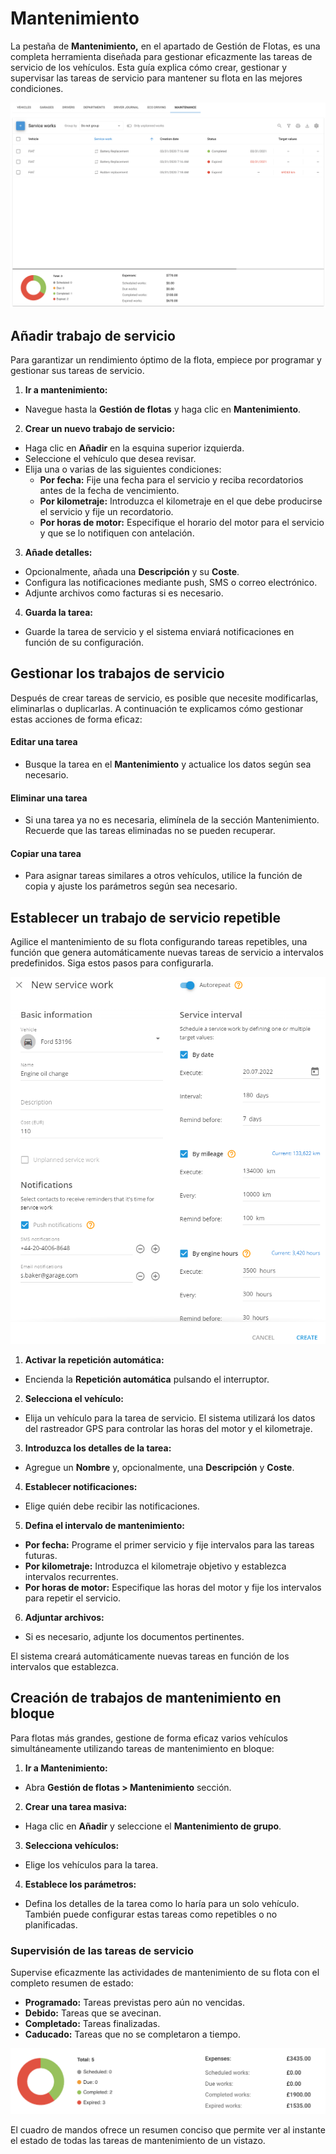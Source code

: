 # Mantenimiento

La pestaña de **Mantenimiento,** en el apartado de Gestión de Flotas, es una completa herramienta diseñada para gestionar eficazmente las tareas de servicio de los vehículos. Esta guía explica cómo crear, gestionar y supervisar las tareas de servicio para mantener su flota en las mejores condiciones.

![image-20240814-185130.png](../../gua-del-usuario/gestin-de-flotas/attachments/image-20240814-185130.png)

## Añadir trabajo de servicio

Para garantizar un rendimiento óptimo de la flota, empiece por programar y gestionar sus tareas de servicio.

1. **Ir a mantenimiento:**

* Navegue hasta la **Gestión de flotas** y haga clic en **Mantenimiento**.

2. **Crear un nuevo trabajo de servicio:**

* Haga clic en **Añadir** en la esquina superior izquierda.
* Seleccione el vehículo que desea revisar.
* Elija una o varias de las siguientes condiciones:
  * **Por fecha:** Fije una fecha para el servicio y reciba recordatorios antes de la fecha de vencimiento.
  * **Por kilometraje:** Introduzca el kilometraje en el que debe producirse el servicio y fije un recordatorio.
  * **Por horas de motor:** Especifique el horario del motor para el servicio y que se lo notifiquen con antelación.

3. **Añade detalles:**

* Opcionalmente, añada una **Descripción** y su **Coste**.
* Configura las notificaciones mediante push, SMS o correo electrónico.
* Adjunte archivos como facturas si es necesario.

4. **Guarda la tarea:**

* Guarde la tarea de servicio y el sistema enviará notificaciones en función de su configuración.

## Gestionar los trabajos de servicio

Después de crear tareas de servicio, es posible que necesite modificarlas, eliminarlas o duplicarlas. A continuación te explicamos cómo gestionar estas acciones de forma eficaz:

#### Editar una tarea

* Busque la tarea en el **Mantenimiento** y actualice los datos según sea necesario.

#### Eliminar una tarea

* Si una tarea ya no es necesaria, elimínela de la sección Mantenimiento. Recuerde que las tareas eliminadas no se pueden recuperar.

#### Copiar una tarea

* Para asignar tareas similares a otros vehículos, utilice la función de copia y ajuste los parámetros según sea necesario.

## Establecer un trabajo de servicio repetible

Agilice el mantenimiento de su flota configurando tareas repetibles, una función que genera automáticamente nuevas tareas de servicio a intervalos predefinidos. Siga estos pasos para configurarla.

![image-20240814-190748.png](../../gua-del-usuario/gestin-de-flotas/attachments/image-20240814-190748.png)

1. **Activar la repetición automática:**

* Encienda la **Repetición automática** pulsando el interruptor.

2. **Selecciona el vehículo:**

* Elija un vehículo para la tarea de servicio. El sistema utilizará los datos del rastreador GPS para controlar las horas del motor y el kilometraje.

3. **Introduzca los detalles de la tarea:**

* Agregue un **Nombre** y, opcionalmente, una **Descripción** y **Coste**.

4. **Establecer notificaciones:**

* Elige quién debe recibir las notificaciones.

5. **Defina el intervalo de mantenimiento:**

* **Por fecha:** Programe el primer servicio y fije intervalos para las tareas futuras.
* **Por kilometraje:** Introduzca el kilometraje objetivo y establezca intervalos recurrentes.
* **Por horas de motor:** Especifique las horas del motor y fije los intervalos para repetir el servicio.

6. **Adjuntar archivos:**

* Si es necesario, adjunte los documentos pertinentes.

El sistema creará automáticamente nuevas tareas en función de los intervalos que establezca.

## Creación de trabajos de mantenimiento en bloque

Para flotas más grandes, gestione de forma eficaz varios vehículos simultáneamente utilizando tareas de mantenimiento en bloque:

1. **Ir a Mantenimiento:**

* Abra **Gestión de flotas > Mantenimiento** sección.

2. **Crear una tarea masiva:**

* Haga clic en **Añadir** y seleccione el **Mantenimiento de grupo**.

3. **Selecciona vehículos:**

* Elige los vehículos para la tarea.

4. **Establece los parámetros:**

* Defina los detalles de la tarea como lo haría para un solo vehículo. También puede configurar estas tareas como repetibles o no planificadas.

### Supervisión de las tareas de servicio

Supervise eficazmente las actividades de mantenimiento de su flota con el completo resumen de estado:

* **Programado:** Tareas previstas pero aún no vencidas.
* **Debido:** Tareas que se avecinan.
* **Completado:** Tareas finalizadas.
* **Caducado:** Tareas que no se completaron a tiempo.

![image-20240814-191110.png](../../gua-del-usuario/gestin-de-flotas/attachments/image-20240814-191110.png)

El cuadro de mandos ofrece un resumen conciso que permite ver al instante el estado de todas las tareas de mantenimiento de un vistazo.
